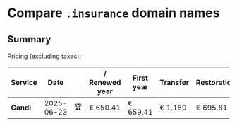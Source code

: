 # Compare `.insurance` domain names

## Summary

Pricing (excluding taxes):

| Service | Date |  | / Renewed year | First year | Transfer | Restoration |
|--|--|--|--|--|--|--|
| **Gandi** | 2025-06-23 | 🏆 | € 650.41 | € 659.41 | € 1.180 | € 695.81 |
